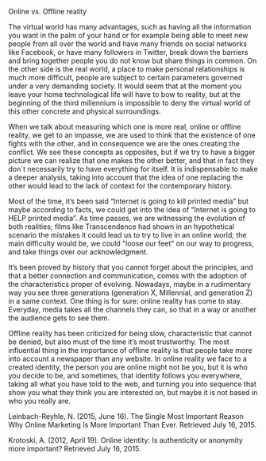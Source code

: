 Online vs. Offline reality

The virtual world has many advantages, such as having all the information you want in the palm of your hand or for example being able to meet new people from all over the world and have many friends on social networks like Facebook, or have many followers in Twitter, break down the barriers and bring together people you do not know but share things in common. On the other side is the real world, a place to make personal relationships is much more difficult, people are subject to certain parameters governed under a very demanding society. It would seem that at the moment you leave your home technological life will have to bow to reality, but at the beginning of the third millennium is impossible to deny the virtual world of this other concrete and physical surroundings.

When we talk about measuring which one is more real, online or offline reality, we get to an impasse, we are used to think that the existence of one fights with the other, and in consequence we are the ones creating the conflict. We see these concepts as opposites, but if we try to have a bigger picture we can realize that one makes the other better, and that in fact they don´t necessarily try to have everything for itself. It is indispensable to make a deeper analysis, taking into account that the idea of one replacing the other would lead to the lack of context for the contemporary history.

Most of the time, it’s been said “Internet is going to kill printed media” but maybe according to facts, we could get into the idea of “Internet is going to HELP printed media”. As time passes, we are witnessing the evolution of both realities; films like Transcendence had shown in an hypothetical scenario the mistakes it could lead us to try to live in an online world; the main difficulty would be, we could "loose our feet" on our way to progress, and take things over our acknowledgment. 

It’s been proved by history that you cannot forget about the principles, and that a better connection and communication, comes with the adoption of the characteristics proper of evolving. Nowadays, maybe in a rudimentary way you see three generations (generation X, Millennial, and generation Z) in a same context.  One thing is for sure: online reality has come to stay. Everyday, media takes all the channels they can, so that in a way or another the audience gets to see them.

Offline reality has been criticized for being slow, characteristic that cannot be denied, but also must of the time it’s most trustworthy. The most influential thing in the importance of offline reality is that people take more into account a newspaper than any website.  In online reality we face to a created identity, the person you are online might not be you, but it is who you decide to be, and sometimes, that identity follows you everywhere, taking all what you have told to the web, and turning you into sequence that show you what they think you are interested on, but maybe it is not based in who you really are.

Leinbach-Reyhle, N. (2015, June 16). The Single Most Important Reason Why Online Marketing Is More Important Than Ever. Retrieved July 16, 2015.

Krotoski, A. (2012, April 19). Online identity: Is authenticity or anonymity more important? Retrieved July 16, 2015.
